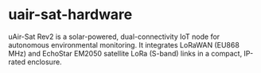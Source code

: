 # uair-sat-hardware
uAir-Sat Rev2 is a solar-powered, dual-connectivity IoT node for autonomous environmental monitoring. It integrates LoRaWAN (EU868 MHz) and EchoStar EM2050 satellite LoRa (S-band) links in a compact, IP-rated enclosure.
